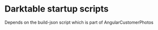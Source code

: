 # Darktable startup scripts

Depends on the build-json script which is part of AngularCustomerPhotos
